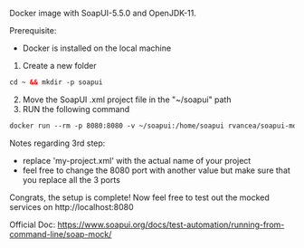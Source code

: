 Docker image with SoapUI-5.5.0 and OpenJDK-11.

Prerequisite: 
- Docker is installed on the local machine

1. Create a new folder
```html
cd ~ && mkdir -p soapui
```
2. Move the SoapUI .xml project file in the "~/soapui" path
3. RUN the following command
```html
docker run --rm -p 8080:8080 -v ~/soapui:/home/soapui rvancea/soapui-mockservicerunner:latest -a "/" -p "8080" /home/soapui/my-project.xml
```
Notes regarding 3rd step:
- replace 'my-project.xml' with the actual name of your project
- feel free to change the 8080 port with another value but make sure that you replace all the 3 ports

Congrats, the setup is complete! Now feel free to test out the mocked services on http://localhost:8080

Official Doc: https://www.soapui.org/docs/test-automation/running-from-command-line/soap-mock/

